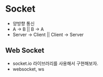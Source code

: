 # Socket

- 양방향 통신
- A -> B || B -> A
- Server -> Client || Client -> Server

## Web Socket

- socket.io 라이브러리를 사용해서 구현해보자.
- websocket, ws
